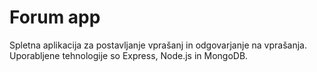 # Forum app

Spletna aplikacija za postavljanje vprašanj in odgovarjanje na vprašanja. Uporabljene tehnologije so Express, Node.js in MongoDB.
